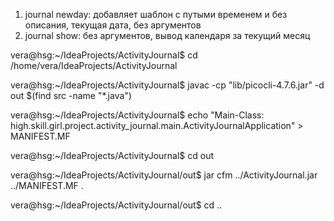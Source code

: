 1) journal newday: добавляет шаблон с путыми временем и без описания, текущая дата, без аргументов
2) journal show: без аргументов, вывод календаря за текущий месяц



vera@hsg:~/IdeaProjects/ActivityJournal$ cd /home/vera/IdeaProjects/ActivityJournal

vera@hsg:~/IdeaProjects/ActivityJournal$ javac -cp "lib/picocli-4.7.6.jar" -d out $(find src -name "*.java")

vera@hsg:~/IdeaProjects/ActivityJournal$ echo "Main-Class: high.skill.girl.project.activity_journal.main.ActivityJournalApplication" > MANIFEST.MF

vera@hsg:~/IdeaProjects/ActivityJournal$ cd out

vera@hsg:~/IdeaProjects/ActivityJournal/out$ jar cfm ../ActivityJournal.jar ../MANIFEST.MF .

vera@hsg:~/IdeaProjects/ActivityJournal/out$ cd ..
